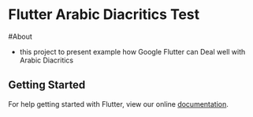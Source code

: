 # Flutter Arabic Diacritics Test

#About
- this project to present example how Google Flutter can Deal well with Arabic Diacritics


## Getting Started

For help getting started with Flutter, view our online
[documentation](https://flutter.io/).
